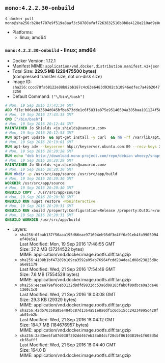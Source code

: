 ## `mono:4.2.2.30-onbuild`

```console
$ docker pull mono@sha256:b28ef707e9f519a8aaf3c58780afaf7263832516b8b8e4128e210ad9e0d57fae
```

-	Platforms:
	-	linux; amd64

### `mono:4.2.2.30-onbuild` - linux; amd64

-	Docker Version: 1.12.1
-	Manifest MIME: `application/vnd.docker.distribution.manifest.v2+json`
-	Total Size: **229.5 MB (229475500 bytes)**  
	(compressed transfer size, not on-disk size)
-	Image ID: `sha256:cccd78fa68122e08b82bb187c4c63e6483d9302cb10946edfec7a48b20473250`
-	Default Command: `["\/bin\/bash"]`

```dockerfile
# Mon, 19 Sep 2016 17:43:34 GMT
ADD file:b06eab13504d045bfba673dde1c6f5831a875e95146504a385baa101124f58f5 in / 
# Mon, 19 Sep 2016 17:43:35 GMT
CMD ["/bin/bash"]
# Mon, 19 Sep 2016 20:12:44 GMT
MAINTAINER Jo Shields <jo.shields@xamarin.com>
# Mon, 19 Sep 2016 20:12:53 GMT
RUN apt-get update 	&& apt-get install -y curl 	&& rm -rf /var/lib/apt/lists/*
# Mon, 19 Sep 2016 20:19:01 GMT
RUN apt-key adv --keyserver hkp://keyserver.ubuntu.com:80 --recv-keys 3FA7E0328081BFF6A14DA29AA6A19B38D3D831EF
# Mon, 19 Sep 2016 20:20:28 GMT
RUN echo "deb http://download.mono-project.com/repo/debian wheezy/snapshots/4.2.2.30 main" > /etc/apt/sources.list.d/mono-xamarin.list 	&& apt-get update 	&& apt-get install -y mono-devel ca-certificates-mono fsharp mono-vbnc nuget 	&& rm -rf /var/lib/apt/lists/*
# Mon, 19 Sep 2016 20:20:29 GMT
MAINTAINER Jo Shields <jo.shields@xamarin.com>
# Mon, 19 Sep 2016 20:20:30 GMT
RUN mkdir -p /usr/src/app/source /usr/src/app/build
# Mon, 19 Sep 2016 20:20:30 GMT
WORKDIR /usr/src/app/source
# Mon, 19 Sep 2016 20:20:30 GMT
ONBUILD COPY . /usr/src/app/source
# Mon, 19 Sep 2016 20:20:30 GMT
ONBUILD RUN nuget restore -NonInteractive
# Mon, 19 Sep 2016 20:20:31 GMT
ONBUILD RUN xbuild /property:Configuration=Release /property:OutDir=/usr/src/app/build/
# Mon, 19 Sep 2016 20:20:31 GMT
ONBUILD WORKDIR /usr/src/app/build
```

-	Layers:
	-	`sha256:0fbab137f56aaa195d66eae971694eb98df3e4ff6a91eb4fa9905994ef40e5a1`  
		Last Modified: Mon, 19 Sep 2016 17:48:55 GMT  
		Size: 37.2 MB (37214522 bytes)  
		MIME: application/vnd.docker.image.rootfs.diff.tar.gzip
	-	`sha256:4108b1bf47289b169ca3592a05ab76964fcdd284dea1d08d23825d8ca6e81179`  
		Last Modified: Wed, 21 Sep 2016 17:54:49 GMT  
		Size: 7.6 MB (7554528 bytes)  
		MIME: application/vnd.docker.image.rootfs.diff.tar.gzip
	-	`sha256:eecea79af8ceb3132d8dfd9932dc53a6d08183fab0f89dbca0a3da481360c1c0`  
		Last Modified: Wed, 21 Sep 2016 18:03:08 GMT  
		Size: 29.3 KB (29329 bytes)  
		MIME: application/vnd.docker.image.rootfs.diff.tar.gzip
	-	`sha256:42d570358a85e404bc87d1364a51e8a0df1c6d515cc24234995c420fab01eb2b`  
		Last Modified: Wed, 21 Sep 2016 18:04:12 GMT  
		Size: 184.7 MB (184676957 bytes)  
		MIME: application/vnd.docker.image.rootfs.diff.tar.gzip
	-	`sha256:2ad3ee6fa87d030f392dd467eb38a84dcf20cbf06103819e1f608d5dcbf8afff`  
		Last Modified: Wed, 21 Sep 2016 18:04:40 GMT  
		Size: 164.0 B  
		MIME: application/vnd.docker.image.rootfs.diff.tar.gzip

